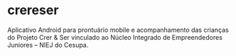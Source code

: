 # crereser
Aplicativo Android para prontuário mobile e acompanhamento das crianças do Projeto Crer &amp; Ser vinculado ao Núcleo Integrado de Empreendedores Juniores – NIEJ do Cesupa.
